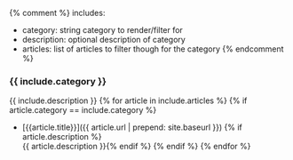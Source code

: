 {% comment %}
includes:
- category: string category to render/filter for
- description: optional description of category
- articles: list of articles to filter though for the category
{% endcomment %}
### {{ include.category }}
{{ include.description }}
{% for article in include.articles %}
{% if article.category == include.category %}
 - [{{article.title}}]({{ article.url | prepend: site.baseurl }})
   {% if article.description %}<br/>{{ article.description }}{% endif %}
{% endif %}
{% endfor %}
